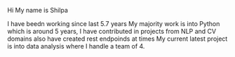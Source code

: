 
Hi My name is Shilpa 

I have beedn working since last 5.7 years
My majority work is into Python which is around 5 years,
I have contributed in projects from NLP and CV domains also have created rest endpoinds at times
My current latest project is into data analysis where I handle a team of 4.
